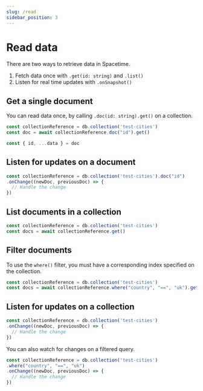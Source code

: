 ```yaml
---
slug: /read
sidebar_position: 3
---
```


# Read data

There are two ways to retrieve data in Spacetime. 

1. Fetch data once with `.get(id: string)` and `.list()`
2. Listen for real time updates with `.onSnapshot()`


## Get a single document

You can read data once, by calling `.doc(id: string).get()` on a collection.

```ts
const collectionReference = db.collection('test-cities')
const doc = await collectionReference.doc("id").get()

const { id, ...data } = doc
```


## Listen for updates on a document

```ts
const collectionReference = db.collection('test-cities').doc("id")
.onChange((newDoc, previousDoc) => {
  // Handle the change
})
```

## List documents in a collection

```ts
const collectionReference = db.collection('test-cities')
const docs = await collectionReference.get()
```

## Filter documents

To use the `where()` filter, you must have a corresponding index specified on the collection.

```ts
const collectionReference = db.collection('test-cities')
const docs = await collectionReference.where("country", "==", "uk").get()
```


## Listen for updates on a collection

```ts
const collectionReference = db.collection('test-cities')
.onChange((newDoc, previousDoc) => {
  // Handle the change
})
```

You can also watch for changes on a filtered query.

```ts
const collectionReference = db.collection('test-cities')
.where("country", "==", "uk")
.onChange((newDoc, previousDoc) => {
  // Handle the change
})
```